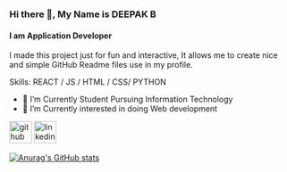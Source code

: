 ### Hi there 👋, My Name is DEEPAK B
#### I am Application Developer
I made this project just for fun and interactive, It allows me to create nice and simple GitHub Readme files use in my profile.

Skills:   REACT / JS / HTML / CSS/ PYTHON 

- 🔭 I’m Currently Student Pursuing Information Technology
- 🌱 I’m Currently interested in doing Web development 


[<img src='https://cdn.jsdelivr.net/npm/simple-icons@3.0.1/icons/github.svg' alt='github' height='40'>](https://github.com/deepakb016)  [<img src='https://cdn.jsdelivr.net/npm/simple-icons@3.0.1/icons/linkedin.svg' alt='linkedin' height='40'>](https://www.linkedin.com/in/deepakrocz016/) 


[![Anurag's GitHub stats](https://github-readme-stats.vercel.app/api?username=deepakb016)](https://github.com/anuraghazra/github-readme-stats)


